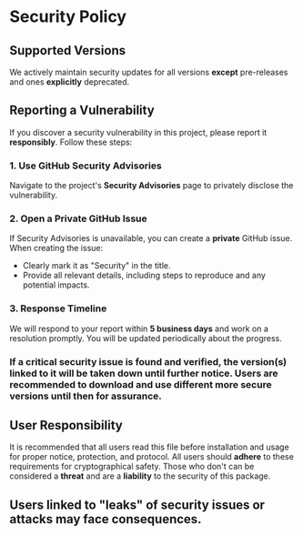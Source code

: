 # Security Policy

## Supported Versions

We actively maintain security updates for all versions **except** pre-releases and ones **explicitly** deprecated.

## Reporting a Vulnerability

If you discover a security vulnerability in this project, please report it **responsibly**. Follow these steps:

### 1. Use GitHub Security Advisories

Navigate to the project's **Security Advisories** page to privately disclose the vulnerability.

### 2. Open a Private GitHub Issue

If Security Advisories is unavailable, you can create a **private** GitHub issue. When creating the issue:

- Clearly mark it as "Security" in the title.
- Provide all relevant details, including steps to reproduce and any potential impacts.

### 3. Response Timeline

We will respond to your report within **5 business days** and work on a resolution promptly. You will be updated periodically about the progress.

### If a critical security issue is found and verified, the version(s) linked to it will be taken down until further notice. Users are recommended to download and use different **more** secure versions until then for assurance.

## User Responsibility

It is recommended that all users read this file before installation and usage for proper notice, protection, and protocol. All users should **adhere** to these requirements for cryptographical safety. Those who don't can be considered a **threat** and are a **liability** to the security of this package.

## **Users linked to "leaks" of security issues or attacks may face consequences.**
